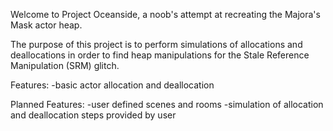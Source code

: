 Welcome to Project Oceanside, a noob's attempt at recreating the Majora's Mask actor heap.

The purpose of this project is to perform simulations of allocations and deallocations in order
to find heap manipulations for the Stale Reference Manipulation (SRM) glitch.

Features:
-basic actor allocation and deallocation

Planned Features:
-user defined scenes and rooms
-simulation of allocation and deallocation steps provided by user